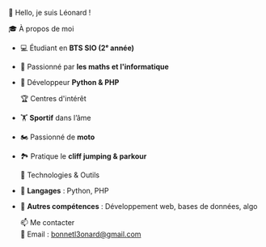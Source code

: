 
   👋 Hello, je suis Léonard !  

   🎓 À propos de moi  
- 💻 Étudiant en **BTS SIO (2ᵉ année)**  
- 🧮 Passionné par **les maths et l'informatique**  
- 🐍 Développeur **Python & PHP**  

   🏆 Centres d'intérêt  
- 🏋️ **Sportif** dans l’âme  
- 🏍️ Passionné de **moto**  
- 🏞️ Pratique le **cliff jumping & parkour**  

   🚀 Technologies & Outils  
- 🔹 **Langages** : Python, PHP  
- 🔹 **Autres compétences** : Développement web, bases de données, algo  

   📫 Me contacter  
📧 Email : bonnetl3onard@gmail.com 

